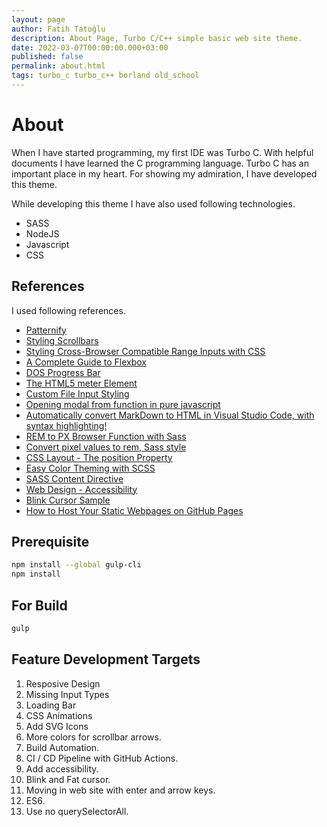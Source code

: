 ```yaml
---
layout: page
author: Fatih Tatoğlu
description: About Page, Turbo C/C++ simple basic web site theme.
date: 2022-03-07T00:00:00.000+03:00
published: false
permalink: about.html
tags: turbo_c turbo_c++ borland old_school
---
```


# About

When I have started programming, my first IDE was Turbo C. With helpful documents I have learned the C programming language. Turbo C has an important place in my heart. For showing my admiration, I have developed this theme.

While developing this theme I have also used following technologies.

- SASS
- NodeJS
- Javascript
- CSS

## References

I used following references.

- [Patternify](http://www.patternify.com)
- [Styling Scrollbars](https://webkit.org/blog/363/styling-scrollbars)
- [Styling Cross-Browser Compatible Range Inputs with CSS](https://css-tricks.com/styling-cross-browser-compatible-range-inputs-css/)
- [A Complete Guide to Flexbox](https://css-tricks.com/snippets/css/a-guide-to-flexbox/)
- [DOS Progress Bar](https://dribbble.com/shots/6647884-Daily-UI-086-Progress-Bar)
- [The HTML5 meter Element](https://css-tricks.com/html5-meter-element/#:~:text=The%20meter%20element%20represents%20a,also%20known%20as%20a%20gauge)
- [Custom File Input Styling](https://css-tricks.com/snippets/css/custom-file-input-styling-webkitblink/)
- [Opening modal from function in pure javascript](https://stackoverflow.com/questions/51759599/opening-modal-from-function-in-pure-javascript/51759691)
- [Automatically convert MarkDown to HTML in Visual Studio Code, with syntax highlighting!](https://communary.net/2016/05/23/automatically-convert-markdown-to-html-in-visual-studio-code-with-syntax-highlighting/)
- [REM to PX Browser Function with Sass](https://davidwalsh.name/rem-px-browser-function-sass)
- [Convert pixel values to rem, Sass style](https://medium.com/@bhargav3shah/scss-convert-pixel-values-to-rem-using-functions-f1cef575edfd)
- [CSS Layout - The position Property](https://www.w3schools.com/css/css_positioning.asp)
- [Easy Color Theming with SCSS](https://medium.com/@dmitriy.borodiy/easy-color-theming-with-scss-bc38fd5734d1)
- [SASS Content Directive](https://thoughtbot.com/blog/sasss-content-directive)
- [Web Design - Accessibility](https://www.w3.org/standards/webdesign/accessibility)
- [Blink Cursor Sample](https://codepen.io/amit_merchant/pen/qBjvvzL)
- [How to Host Your Static Webpages on GitHub Pages](https://www.pluralsight.com/guides/how-to-host-your-static-webpages-on-github-pages)

## Prerequisite

```bash
npm install --global gulp-cli
npm install
```

## For Build

```bash
gulp
```

## Feature Development Targets

1. Resposive Design
2. Missing Input Types
3. Loading Bar
4. CSS Animations
5. Add SVG Icons
6. More colors for scrollbar arrows.
7. Build Automation.
8. CI / CD Pipeline with GitHub Actions.
9. Add accessibility.
10. Blink and Fat cursor.
11. Moving in web site with enter and arrow keys.
12. ES6.
13. Use no querySelectorAll.
